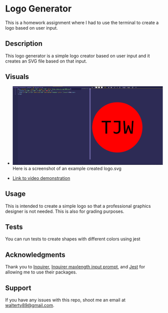 # Logo Generator
This is a homework assignment where I had to use the terminal to create a logo based on user input.

## Description
This logo generator is a simple logo creator based on user input and it creates an SVG file based on that input. 

## Visuals 
* ![Here is a screenshot](./lib/images/screenshot.png) Here is a screenshot of an example created logo.svg

* [Link to video demonstration]()

## Usage
This is intended to create a simple logo so that a professional graphics designer is not needed. This is also for grading purposes.

## Tests
You can run tests to create shapes with different colors using jest

## Acknowledgments
Thank you to [Inquirer](https://www.npmjs.com/package/inquirer), [Inquirer maxlength input prompt](https://www.npmjs.com/package/inquirer-maxlength-input-prompt), and [Jest](https://www.npmjs.com/package/jest) for allowing me to use their packages.

## Support
If you have any issues with this repo, shoot me an email at walterty89@gmail.com. 